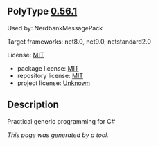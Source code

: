 ﻿PolyType [0.56.1](https://www.nuget.org/packages/PolyType/0.56.1)
--------------------

Used by: NerdbankMessagePack

Target frameworks: net8.0, net9.0, netstandard2.0

License: [MIT](../../../../licenses/mit) 

- package license: [MIT](https://licenses.nuget.org/MIT) 
- repository license: [MIT](https://github.com/eiriktsarpalis/PolyType) 
- project license: [Unknown](https://eiriktsarpalis.github.io/PolyType/) 

Description
-----------
Practical generic programming for C#

*This page was generated by a tool.*
